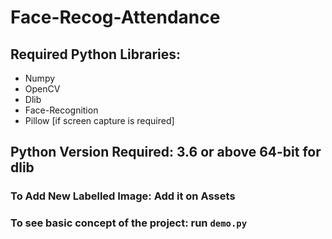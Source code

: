 # Face-Recog-Attendance

## Required Python Libraries:
* Numpy
* OpenCV
* Dlib
* Face-Recognition
* Pillow [if screen capture is required]

## Python Version Required: 3.6 or above 64-bit for dlib

### To Add New Labelled Image: Add it on Assets
### To see basic concept of the project: run `demo.py`


